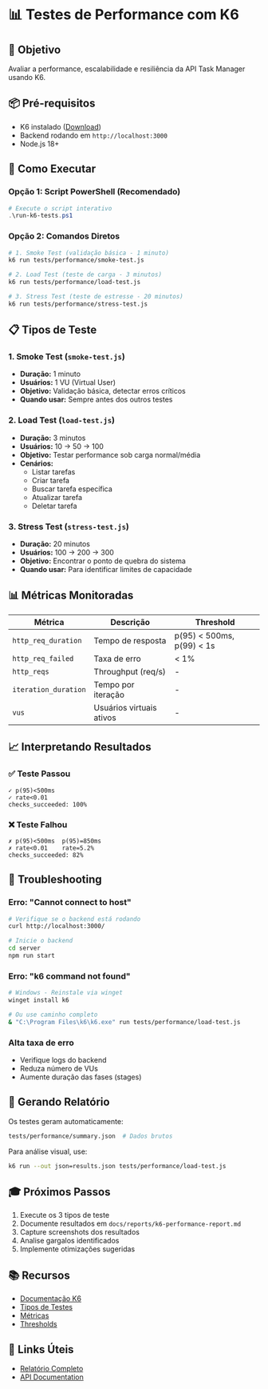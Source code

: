 # 📊 Testes de Performance com K6

## 🎯 Objetivo

Avaliar a performance, escalabilidade e resiliência da API Task Manager usando K6.

## 📦 Pré-requisitos

- K6 instalado ([Download](https://k6.io/docs/get-started/installation/))
- Backend rodando em `http://localhost:3000`
- Node.js 18+

## 🚀 Como Executar

### Opção 1: Script PowerShell (Recomendado)

```powershell
# Execute o script interativo
.\run-k6-tests.ps1
```

### Opção 2: Comandos Diretos

```bash
# 1. Smoke Test (validação básica - 1 minuto)
k6 run tests/performance/smoke-test.js

# 2. Load Test (teste de carga - 3 minutos)
k6 run tests/performance/load-test.js

# 3. Stress Test (teste de estresse - 20 minutos)
k6 run tests/performance/stress-test.js
```

## 📋 Tipos de Teste

### 1. Smoke Test (`smoke-test.js`)
- **Duração:** 1 minuto
- **Usuários:** 1 VU (Virtual User)
- **Objetivo:** Validação básica, detectar erros críticos
- **Quando usar:** Sempre antes dos outros testes

### 2. Load Test (`load-test.js`)
- **Duração:** 3 minutos
- **Usuários:** 10 → 50 → 100
- **Objetivo:** Testar performance sob carga normal/média
- **Cenários:**
  - Listar tarefas
  - Criar tarefa
  - Buscar tarefa específica
  - Atualizar tarefa
  - Deletar tarefa

### 3. Stress Test (`stress-test.js`)
- **Duração:** 20 minutos
- **Usuários:** 100 → 200 → 300
- **Objetivo:** Encontrar o ponto de quebra do sistema
- **Quando usar:** Para identificar limites de capacidade

## 📊 Métricas Monitoradas

| Métrica | Descrição | Threshold |
|---------|-----------|-----------|
| `http_req_duration` | Tempo de resposta | p(95) < 500ms, p(99) < 1s |
| `http_req_failed` | Taxa de erro | < 1% |
| `http_reqs` | Throughput (req/s) | - |
| `iteration_duration` | Tempo por iteração | - |
| `vus` | Usuários virtuais ativos | - |

## 📈 Interpretando Resultados

### ✅ Teste Passou
```
✓ p(95)<500ms
✓ rate<0.01
checks_succeeded: 100%
```

### ❌ Teste Falhou
```
✗ p(95)<500ms  p(95)=850ms
✗ rate<0.01    rate=5.2%
checks_succeeded: 82%
```

## 🐛 Troubleshooting

### Erro: "Cannot connect to host"
```bash
# Verifique se o backend está rodando
curl http://localhost:3000/

# Inicie o backend
cd server
npm run start
```

### Erro: "k6 command not found"
```bash
# Windows - Reinstale via winget
winget install k6

# Ou use caminho completo
& "C:\Program Files\k6\k6.exe" run tests/performance/load-test.js
```

### Alta taxa de erro
- Verifique logs do backend
- Reduza número de VUs
- Aumente duração das fases (stages)

## 📝 Gerando Relatório

Os testes geram automaticamente:

```bash
tests/performance/summary.json  # Dados brutos
```

Para análise visual, use:
```bash
k6 run --out json=results.json tests/performance/load-test.js
```

## 🎓 Próximos Passos

1. Execute os 3 tipos de teste
2. Documente resultados em `docs/reports/k6-performance-report.md`
3. Capture screenshots dos resultados
4. Analise gargalos identificados
5. Implemente otimizações sugeridas

## 📚 Recursos

- [Documentação K6](https://k6.io/docs/)
- [Tipos de Testes](https://k6.io/docs/test-types/introduction/)
- [Métricas](https://k6.io/docs/using-k6/metrics/)
- [Thresholds](https://k6.io/docs/using-k6/thresholds/)

## 🔗 Links Úteis

- [Relatório Completo](../../docs/reports/k6-performance-report.md)
- [API Documentation](../../README.md)
